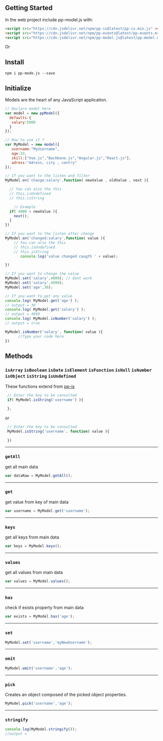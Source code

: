 ## Getting Started

In the web project include pp-model.js with:

```html
<script src="https://cdn.jsdelivr.net/npm/pp-is@latest/pp-is.min.js" ></script>
<script src="https://cdn.jsdelivr.net/npm/pp-events@latest/pp-events.min.js" ></script>
<script src="https://cdn.jsdelivr.net/npm/pp-model.js@latest/pp-model.min.js" ></script>
```

Or

## Install

```console
npm i pp-mode.js --save
```

## Initialize

Models are the heart of any JavaScript application.

```javascript
// Declare model here
var model = new ppModel({
  defaults:{
   salary:5000
  }
});

// How to use it ?
var MyModel = new model({
   username:"MyUsername",
   age:33,
   skill:["Vue.js","Backbone.js","Angular.js","React.js"],
   adress:"Adress, city , contry"
});

// If you want to the listen and filter
MyModel.on('change:salary',function( newValue , oldValue , next ){

  // You can also the this
  // this.isUndefined
  // this.isString

	// Example
  if( 4000 < newValue ){
    next();
  }
})

// If you want to the listen after change
MyModel.on('changed:salary',function( value ){
    // You can also the this
    // this.isUndefined
    // this.isString
	   console.log('value changed caugth ' + value);

})

// If you want to change the value
MyModel.set('salary',4000); // dont work
MyModel.set('salary',4999);
MyModel.set('age',30);

// If you want to get any value
console.log( MyModel.get('age') );
// output = 30
console.log( MyModel.get('salary') );
// output = 4999
console.log( MyModel.isNumber('salary') );
// output = true

MyModel.isNumber('salary', function( value ){
      //Type your code here
})
```

## Methods

### `isArray` `isBoolean` `isDate` `isElement` `isFunction` `isNull` `isNumber` `isObject` `isString` `isUndefined`

These functions extend from [pp-is](https://github.com/carlos-sweb/pp-is)

```javascript
 // Enter the key to be consulted
 if( MyModel.isString('username') ){

 };
```
or

```javascript
 // Enter the key to be consulted
 MyModel.isString('username', function( value ){
       
 })
```

---

### `getAll`

get all main data

```javascript
var dataRaw = MyModel.getAll();
```
---

### `get`

get value from key of main data

```javascript
var username = MyModel.get('username');
```
---

### `keys`

get all keys from main data

```javascript
var keys = MyModel.keys();
```
---

### `values`

get all values from main data

```javascript
var values = MyModel.values();
```
---

### `has`

check if exists property from main data

```javascript
var exists = MyModel.has('age');
```
---

### `set`
```javascript
MyModel.set('username','myNewUsername');
```
---

### `omit`
```javascript
MyModel.omit('username','age');
```
---

### `pick`

Creates an object composed of the picked object properties.

```javascript
MyModel.pick('username','age');
```

---

### `stringify`

```javascript
console.log(MyModel.stringify());
//output =
```
